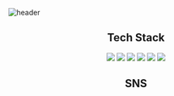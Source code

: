 ![header](https://capsule-render.vercel.app/api?type=Waving&color=auto&height=300&section=header&text=Welcome&fontSize=90&animation=twinkling)

<h2 align="center">Tech Stack</h2>

<p align="center">
 <img src="https://img.shields.io/badge/PHP-777BB4?style=flat-square&logo=PHP&logoColor=white"/>
 <img src="https://img.shields.io/badge/Node.js-339933?style=flat-square&logo=Node.js&logoColor=white"/>
 <img src="https://img.shields.io/badge/JavaScript-F7DF1E?style=flat-square&logo=JavaScript&logoColor=white"/>
 <img src="https://img.shields.io/badge/Jquery-0769AD?style=flat-square&logo=Jquery&logoColor=white"/>
 <img src="https://img.shields.io/badge/React-61DAFB?style=flat-square&logo=React&logoColor=white"/>
 <img src="https://img.shields.io/badge/MongoDB-47A248?style=flat-square&logo=MongoDB&logoColor=white"/>
</p>

<h2 align="center">SNS</h2>
